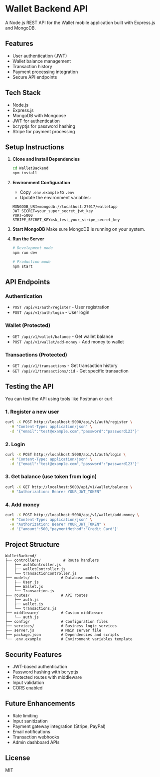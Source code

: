 # Wallet Backend API

A Node.js REST API for the Wallet mobile application built with Express.js and MongoDB.

## Features

- User authentication (JWT)
- Wallet balance management
- Transaction history
- Payment processing integration
- Secure API endpoints

## Tech Stack

- Node.js
- Express.js
- MongoDB with Mongoose
- JWT for authentication
- bcryptjs for password hashing
- Stripe for payment processing

## Setup Instructions

1. **Clone and Install Dependencies**
   ```bash
   cd WalletBackend
   npm install
   ```

2. **Environment Configuration**
   - Copy `.env.example` to `.env`
   - Update the environment variables:
   ```
   MONGODB_URI=mongodb://localhost:27017/walletapp
   JWT_SECRET=your_super_secret_jwt_key
   PORT=5000
   STRIPE_SECRET_KEY=sk_test_your_stripe_secret_key
   ```

3. **Start MongoDB**
   Make sure MongoDB is running on your system.

4. **Run the Server**
   ```bash
   # Development mode
   npm run dev
   
   # Production mode
   npm start
   ```

## API Endpoints

### Authentication
- `POST /api/v1/auth/register` - User registration
- `POST /api/v1/auth/login` - User login

### Wallet (Protected)
- `GET /api/v1/wallet/balance` - Get wallet balance
- `POST /api/v1/wallet/add-money` - Add money to wallet

### Transactions (Protected)
- `GET /api/v1/transactions` - Get transaction history
- `GET /api/v1/transactions/:id` - Get specific transaction

## Testing the API

You can test the API using tools like Postman or curl:

### 1. Register a new user
```bash
curl -X POST http://localhost:5000/api/v1/auth/register \
  -H "Content-Type: application/json" \
  -d '{"email":"test@example.com","password":"password123"}'
```

### 2. Login
```bash
curl -X POST http://localhost:5000/api/v1/auth/login \
  -H "Content-Type: application/json" \
  -d '{"email":"test@example.com","password":"password123"}'
```

### 3. Get balance (use token from login)
```bash
curl -X GET http://localhost:5000/api/v1/wallet/balance \
  -H "Authorization: Bearer YOUR_JWT_TOKEN"
```

### 4. Add money
```bash
curl -X POST http://localhost:5000/api/v1/wallet/add-money \
  -H "Content-Type: application/json" \
  -H "Authorization: Bearer YOUR_JWT_TOKEN" \
  -d '{"amount":500,"paymentMethod":"Credit Card"}'
```

## Project Structure

```
WalletBackend/
├── controllers/          # Route handlers
│   ├── authController.js
│   ├── walletController.js
│   └── transactionController.js
├── models/              # Database models
│   ├── User.js
│   ├── Wallet.js
│   └── Transaction.js
├── routes/              # API routes
│   ├── auth.js
│   ├── wallet.js
│   └── transactions.js
├── middleware/          # Custom middleware
│   └── auth.js
├── config/              # Configuration files
├── services/            # Business logic services
├── server.js            # Main server file
├── package.json         # Dependencies and scripts
└── .env.example         # Environment variables template
```

## Security Features

- JWT-based authentication
- Password hashing with bcryptjs
- Protected routes with middleware
- Input validation
- CORS enabled

## Future Enhancements

- Rate limiting
- Input sanitization
- Payment gateway integration (Stripe, PayPal)
- Email notifications
- Transaction webhooks
- Admin dashboard APIs

## License

MIT